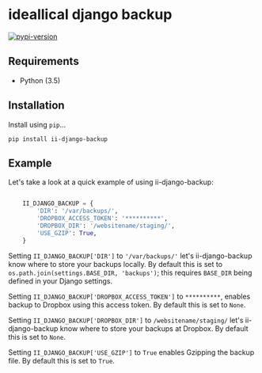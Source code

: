 # ideallical django backup

[![pypi-version]][pypi]

## Requirements

* Python (3.5)

## Installation

Install using `pip`...

    pip install ii-django-backup


## Example

Let's take a look at a quick example of using ii-django-backup:

```python

    II_DJANGO_BACKUP = {
        'DIR': '/var/backups/',
        'DROPBOX_ACCESS_TOKEN': '**********',
        'DROPBOX_DIR': '/websitename/staging/',
        'USE_GZIP': True,
    }
```

Setting `II_DJANGO_BACKUP['DIR']` to `'/var/backups/'` let's ii-django-backup
know where to store your backups locally.
By default this is set to `os.path.join(settings.BASE_DIR, 'backups')`; this
requires `BASE_DIR` being defined in your Django settings.

Setting `II_DJANGO_BACKUP['DROPBOX_ACCESS_TOKEN']` to `**********`, enables
backup to Dropbox using this access token. By default this is set to `None`.

Setting `II_DJANGO_BACKUP['DROPBOX_DIR']` to `/websitename/staging/` let's
ii-django-backup know where to store your backups at Dropbox.
By default this is set to `None`.

Setting `II_DJANGO_BACKUP['USE_GZIP']` to `True` enables Gzipping the backup
file. By default this is set to `True`.

[pypi-version]: https://img.shields.io/pypi/v/ii-django-backup.svg
[pypi]: https://pypi.python.org/pypi/ii-django-backup
